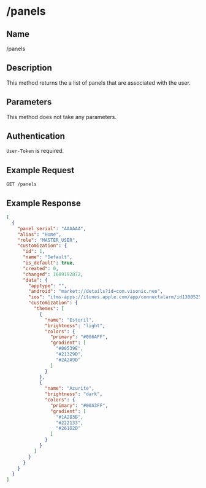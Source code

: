 # /panels

## Name
/panels

## Description
This method returns the a list of panels that are associated with the user.

## Parameters
This method does not take any parameters.

## Authentication
`User-Token` is required.

## Example Request
`GET /panels`

## Example Response
```json
[
  {
    "panel_serial": "AAAAAA",
    "alias": "Home",
    "role": "MASTER_USER",
    "customization": {
      "id": 1,
      "name": "Default",
      "is_default": true,
      "created": 0,
      "changed": 1689192872,
      "data": {
        "apptype": "",
        "android": "market://details?id=com.visonic.neo",
        "ios": "itms-apps://itunes.apple.com/app/connectalarm/id1300525077",
        "customization": {
          "themes": [
            {
              "name": "Estoril",
              "brightness": "light",
              "colors": {
                "primary": "#006AFF",
                "gradient": [
                  "#00539E",
                  "#21329D",
                  "#2A2A9D"
                ]
              }
            },
            {
              "name": "Azurite",
              "brightness": "dark",
              "colors": {
                "primary": "#00A3FF",
                "gradient": [
                  "#1A2B3B",
                  "#222133",
                  "#261D2D"
                ]
              }
            }
          ]
        }
      }
    }
  }
]
```
